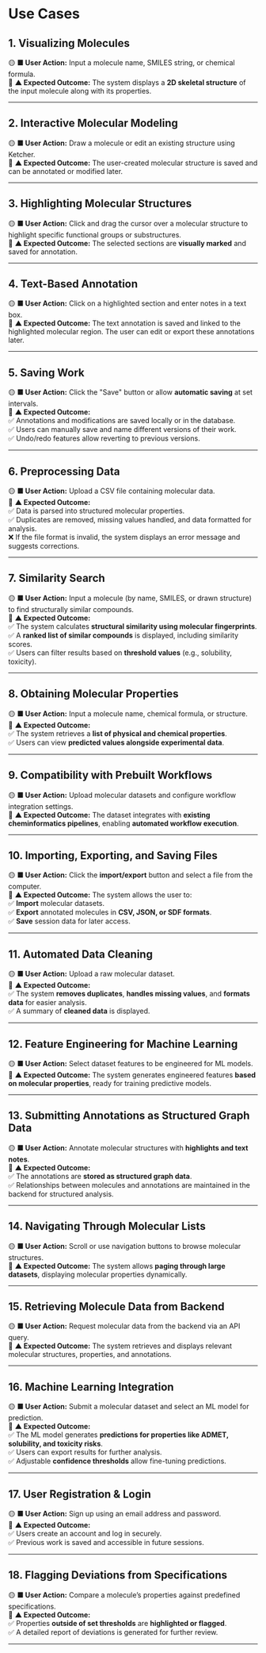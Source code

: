 # Use Cases

## 1. Visualizing Molecules
🟡 **■ User Action:** Input a molecule name, SMILES string, or chemical formula.  
🔵 **▲ Expected Outcome:** The system displays a **2D skeletal structure** of the input molecule along with its properties.  

---

## 2. Interactive Molecular Modeling
🟡 **■ User Action:** Draw a molecule or edit an existing structure using Ketcher.  
🔵 **▲ Expected Outcome:** The user-created molecular structure is saved and can be annotated or modified later.  

---

## 3. Highlighting Molecular Structures
🟡 **■ User Action:** Click and drag the cursor over a molecular structure to highlight specific functional groups or substructures.  
🔵 **▲ Expected Outcome:** The selected sections are **visually marked** and saved for annotation.  

---

## 4. Text-Based Annotation
🟡 **■ User Action:** Click on a highlighted section and enter notes in a text box.  
🔵 **▲ Expected Outcome:** The text annotation is saved and linked to the highlighted molecular region. The user can edit or export these annotations later.  

---

## 5. Saving Work
🟡 **■ User Action:** Click the "Save" button or allow **automatic saving** at set intervals.  
🔵 **▲ Expected Outcome:**  
✅ Annotations and modifications are saved locally or in the database.  
✅ Users can manually save and name different versions of their work.  
✅ Undo/redo features allow reverting to previous versions.  

---

## 6. Preprocessing Data
🟡 **■ User Action:** Upload a CSV file containing molecular data.  
🔵 **▲ Expected Outcome:**  
✅ Data is parsed into structured molecular properties.  
✅ Duplicates are removed, missing values handled, and data formatted for analysis.  
❌ If the file format is invalid, the system displays an error message and suggests corrections.  

---

## 7. Similarity Search
🟡 **■ User Action:** Input a molecule (by name, SMILES, or drawn structure) to find structurally similar compounds.  
🔵 **▲ Expected Outcome:**  
✅ The system calculates **structural similarity using molecular fingerprints**.  
✅ A **ranked list of similar compounds** is displayed, including similarity scores.  
✅ Users can filter results based on **threshold values** (e.g., solubility, toxicity).  

---

## 8. Obtaining Molecular Properties
🟡 **■ User Action:** Input a molecule name, chemical formula, or structure.  
🔵 **▲ Expected Outcome:**  
✅ The system retrieves a **list of physical and chemical properties**.  
✅ Users can view **predicted values alongside experimental data**.  

---

## 9. Compatibility with Prebuilt Workflows
🟡 **■ User Action:** Upload molecular datasets and configure workflow integration settings.  
🔵 **▲ Expected Outcome:** The dataset integrates with **existing cheminformatics pipelines**, enabling **automated workflow execution**.  

---

## 10. Importing, Exporting, and Saving Files
🟡 **■ User Action:** Click the **import/export** button and select a file from the computer.  
🔵 **▲ Expected Outcome:** The system allows the user to:  
✅ **Import** molecular datasets.  
✅ **Export** annotated molecules in **CSV, JSON, or SDF formats**.  
✅ **Save** session data for later access.  

---

## 11. Automated Data Cleaning
🟡 **■ User Action:** Upload a raw molecular dataset.  
🔵 **▲ Expected Outcome:**  
✅ The system **removes duplicates**, **handles missing values**, and **formats data** for easier analysis.  
✅ A summary of **cleaned data** is displayed.  

---

## 12. Feature Engineering for Machine Learning
🟡 **■ User Action:** Select dataset features to be engineered for ML models.  
🔵 **▲ Expected Outcome:** The system generates engineered features **based on molecular properties**, ready for training predictive models.  

---

## 13. Submitting Annotations as Structured Graph Data
🟡 **■ User Action:** Annotate molecular structures with **highlights and text notes**.  
🔵 **▲ Expected Outcome:**  
✅ The annotations are **stored as structured graph data**.  
✅ Relationships between molecules and annotations are maintained in the backend for structured analysis.  

---

## 14. Navigating Through Molecular Lists
🟡 **■ User Action:** Scroll or use navigation buttons to browse molecular structures.  
🔵 **▲ Expected Outcome:** The system allows **paging through large datasets**, displaying molecular properties dynamically.  

---

## 15. Retrieving Molecule Data from Backend
🟡 **■ User Action:** Request molecular data from the backend via an API query.  
🔵 **▲ Expected Outcome:** The system retrieves and displays relevant molecular structures, properties, and annotations.  

---

## 16. Machine Learning Integration
🟡 **■ User Action:** Submit a molecular dataset and select an ML model for prediction.  
🔵 **▲ Expected Outcome:**  
✅ The ML model generates **predictions for properties like ADMET, solubility, and toxicity risks**.  
✅ Users can export results for further analysis.  
✅ Adjustable **confidence thresholds** allow fine-tuning predictions.  

---

## 17. User Registration & Login
🟡 **■ User Action:** Sign up using an email address and password.  
🔵 **▲ Expected Outcome:**  
✅ Users create an account and log in securely.  
✅ Previous work is saved and accessible in future sessions.  

---

## 18. Flagging Deviations from Specifications
🟡 **■ User Action:** Compare a molecule’s properties against predefined specifications.  
🔵 **▲ Expected Outcome:**  
✅ Properties **outside of set thresholds** are **highlighted or flagged**.  
✅ A detailed report of deviations is generated for further review.  

---